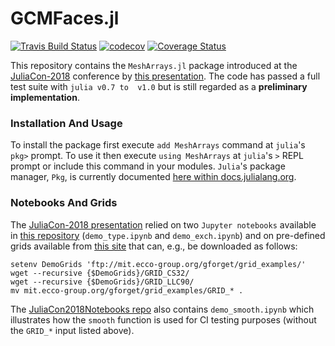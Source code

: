 # GCMFaces.jl


[![Travis Build Status](https://api.travis-ci.org/gaelforget/GCMFaces.jl.svg?branch=master)](https://travis-ci.org/gaelforget/GCMFaces.jl)
[![codecov](https://codecov.io/gh/gaelforget/GCMFaces.jl/branch/master/graph/badge.svg)](https://codecov.io/gh/gaelforget/GCMFaces.jl)
[![Coverage Status](https://coveralls.io/repos/github/gaelforget/GCMFaces_jl/badge.svg?branch=master)](https://coveralls.io/github/gaelforget/GCMFaces_jl?branch=master)

This repository contains the `MeshArrays.jl` package introduced at the [JuliaCon-2018](http://juliacon.org/2018/) conference by [this presentation](https://youtu.be/RDxAy_zSUvg). The code has passed a full test suite with `julia v0.7 to  v1.0` but is still regarded as a **preliminary implementation**.

### Installation And Usage

To install the package first execute `add MeshArrays` command at `julia`'s `pkg>` prompt. To use it then execute `using MeshArrays` at `julia`'s `>` REPL prompt or include this command in your modules. `Julia`'s package manager, `Pkg`, is currently documented [here within docs.julialang.org](https://docs.julialang.org/en/stable/stdlib/Pkg/).

### Notebooks And Grids

The [JuliaCon-2018 presentation](https://youtu.be/RDxAy_zSUvg) relied on two `Jupyter notebooks` available in [this repository](https://github.com/gaelforget/JuliaCon2018Notebooks.git) (`demo_type.ipynb` and `demo_exch.ipynb`) and on pre-defined grids available from [this site](http://mit.ecco-group.org/opendap/gforget/grid_examples/contents.html) that can, e.g., be downloaded as follows:

```
setenv DemoGrids 'ftp://mit.ecco-group.org/gforget/grid_examples/'
wget --recursive {$DemoGrids}/GRID_CS32/
wget --recursive {$DemoGrids}/GRID_LLC90/
mv mit.ecco-group.org/gforget/grid_examples/GRID_* .
```

The [JuliaCon2018Notebooks repo](https://github.com/gaelforget/JuliaCon2018Notebooks.git) also contains `demo_smooth.ipynb` which illustrates how the `smooth` function is used for CI testing purposes (without the `GRID_*` input listed above). 

<!--- ### Package Name --->

<!--- GCM is an acronym that stands for General Circulation Model, or Global Climate Model, as discussed in [this wikipedia entry](https://en.wikipedia.org/wiki/General_circulation_model). The name for `GCMFaces.jl` derives from the `Matlab / Octave` package introduced in [Forget et al., 2015](http://www.geosci-model-dev.net/8/3071/2015/), `doi:10.5194/gmd-8-3071-2015` which inspired this `Julia` package. --->
